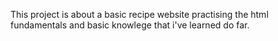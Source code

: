 This project is about a basic recipe website practising the html fundamentals and basic knowlege that i've learned do far.